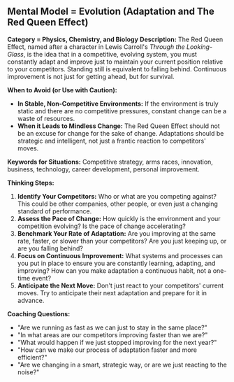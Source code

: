 ## Mental Model = Evolution (Adaptation and The Red Queen Effect)

**Category = Physics, Chemistry, and Biology**
**Description:** 
The Red Queen Effect, named after a character in Lewis Carroll's *Through the Looking-Glass*, is the idea that in a competitive, evolving system, you must constantly adapt and improve just to maintain your current position relative to your competitors. Standing still is equivalent to falling behind. Continuous improvement is not just for getting ahead, but for survival.

**When to Avoid (or Use with Caution):**
- **In Stable, Non-Competitive Environments:** If the environment is truly static and there are no competitive pressures, constant change can be a waste of resources. 
- **When it Leads to Mindless Change:** The Red Queen Effect should not be an excuse for change for the sake of change. Adaptations should be strategic and intelligent, not just a frantic reaction to competitors' moves.

**Keywords for Situations:**
Competitive strategy, arms races, innovation, business, technology, career development, personal improvement.

**Thinking Steps:**
1. **Identify Your Competitors:** Who or what are you competing against? This could be other companies, other people, or even just a changing standard of performance.
2. **Assess the Pace of Change:** How quickly is the environment and your competition evolving? Is the pace of change accelerating?
3. **Benchmark Your Rate of Adaptation:** Are you improving at the same rate, faster, or slower than your competitors? Are you just keeping up, or are you falling behind?
4. **Focus on Continuous Improvement:** What systems and processes can you put in place to ensure you are constantly learning, adapting, and improving? How can you make adaptation a continuous habit, not a one-time event?
5. **Anticipate the Next Move:** Don't just react to your competitors' current moves. Try to anticipate their next adaptation and prepare for it in advance.

**Coaching Questions:**
- "Are we running as fast as we can just to stay in the same place?"
- "In what areas are our competitors improving faster than we are?"
- "What would happen if we just stopped improving for the next year?"
- "How can we make our process of adaptation faster and more efficient?"
- "Are we changing in a smart, strategic way, or are we just reacting to the noise?"